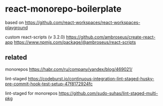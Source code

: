 # react-monorepo-boilerplate

based on
https://github.com/react-workspaces/react-workspaces-playground

custom react-scripts (v 3.2.0)
https://github.com/ambroseus/create-react-app
https://www.npmjs.com/package/@ambroseus/react-scripts

## related
monorepos
https://habr.com/ru/company/yandex/blog/469021/

lint-staged
https://codeburst.io/continuous-integration-lint-staged-husky-pre-commit-hook-test-setup-47f8172924fc

lint-staged for monorepos
https://github.com/sudo-suhas/lint-staged-multi-pkg
